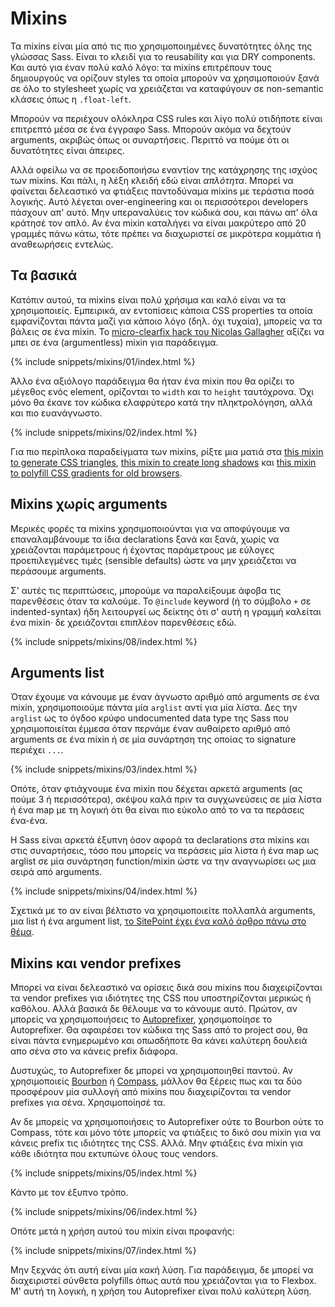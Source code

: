 
# Mixins

Τα mixins είναι μία από τις πιο χρησιμοποιημένες δυνατότητες όλης της γλώσσας Sass. Είναι το κλειδί για το reusability και για DRY components. Και αυτό για έναν πολύ καλό λόγο: τα mixins επιτρέπουν τους δημιουργούς να ορίζουν styles τα οποία μπορούν να χρησιμοποιούν ξανά σε όλο το stylesheet χωρίς να χρειάζεται να καταφύγουν σε non-semantic κλάσεις όπως η `.float-left`.

Μπορούν να περιέχουν ολόκληρα CSS rules και λίγο πολύ οτιδήποτε είναι επιτρεπτό μέσα σε ένα έγγραφο Sass. Μπορούν ακόμα να δεχτούν arguments, ακριβώς όπως οι συναρτήσεις. Περιττό να πούμε ότι οι δυνατότητες είναι άπειρες.

Αλλά οφείλω να σε προειδοποιήσω εναντίον της κατάχρησης της ισχύος των mixins. Και πάλι, η λέξη κλειδή εδώ είναι *απλότητα*. Μπορεί να φαίνεται δελεαστικό να φτιάξεις παντοδύναμα mixins με τεράστια ποσά λογικής. Αυτό λέγεται over-engineering και οι περισσότεροι developers πάσχουν απ' αυτό. Μην υπεραναλύεις τον κώδικά σου, και πάνω απ' όλα κράτησέ τον απλό. Αν ένα mixin καταλήγει να είναι μακρύτερο από 20 γραμμές πάνω κάτω, τότε πρέπει να διαχωριστεί σε μικρότερα κομμάτια ή αναθεωρήσεις εντελώς.

## Τα βασικά

Κατόπιν αυτού, τα mixins είναι πολύ χρήσιμα και καλό είναι να τα χρησιμοποιείς. Εμπειρικά, αν εντοπίσεις κάποια CSS properties τα οποία εμφανίζονται πάντα μαζί για κάποιο λόγο (δηλ. όχι τυχαία), μπορείς να τα βάλεις σε ένα mixin. Το [micro-clearfix hack του Nicolas Gallagher](http://nicolasgallagher.com/micro-clearfix-hack/) αξίζει να μπει σε ένα (argumentless) mixin για παράδειγμα.

{% include snippets/mixins/01/index.html %}

Άλλο ένα αξιόλογο παράδειγμα θα ήταν ένα mixin που θα ορίζει το μέγεθος ενός element, ορίζονται το `width` και το `height` ταυτόχρονα. Όχι μόνο θα έκανε τον κώδικα ελαφρύτερο κατά την πληκτρολόγηση, αλλά και πιο ευανάγνωστο.

{% include snippets/mixins/02/index.html %}

Για πιο περίπλοκα παραδείγματα των mixins, ρίξτε μια ματιά στα [this mixin to generate CSS triangles](http://www.sitepoint.com/sass-mixin-css-triangles/), [this mixin to create long shadows](http://www.sitepoint.com/ultimate-long-shadow-sass-mixin/) και [this mixin to polyfill CSS gradients for old browsers](http://www.sitepoint.com/building-linear-gradient-mixin-sass/).

## Mixins χωρίς arguments

Μερικές φορές τα mixins χρησιμοποιούνται για να αποφύγουμε να επαναλαμβάνουμε τα ίδια declarations ξανά και ξανά, χωρίς να χρειάζονται παράμετρους ή έχοντας παράμετρους με εύλογες προεπιλεγμένες τιμές (sensible defaults) ώστε να μην χρειάζεται να περάσουμε arguments.

Σ' αυτές τις περιπτώσεις, μπορούμε να παραλείξουμε άφοβα τις παρενθέσεις όταν τα καλούμε. Το `@include` keyword (ή το σύμβολο `+` σε indented-syntax) ήδη λειτουργεί ως δείκτης ότι σ' αυτή η γραμμή καλείται ένα mixin· δε χρειάζονται επιπλέον παρενθέσεις εδώ.

{% include snippets/mixins/08/index.html %}

## Arguments list

Όταν έχουμε να κάνουμε με έναν άγνωστο αριθμό από arguments σε ένα mixin, χρησιμοποιούμε πάντα μία `arglist` αντί για μία λίστα. Δες την `arglist` ως το όγδοο κρύφο undocumented data type της Sass που χρησιμοποιείται έμμεσα όταν περνάμε έναν αυθαίρετο αριθμό από arguments σε ένα mixin ή σε μία συνάρτηση της οποίας το signature περιέχει `...`.

{% include snippets/mixins/03/index.html %}

Οπότε, όταν φτιάχνουμε ένα mixin που δέχεται αρκετά arguments (ας πούμε 3 ή περισσότερα), σκέψου καλά πριν τα συγχωνεύσεις σε μία λίστα ή ένα map με τη λογική ότι θα είναι πιο εύκολο από το να τα περάσεις ένα-ένα.

Η Sass είναι αρκετά έξυπνη όσον αφορά τα declarations στα mixins και στις συναρτήσεις, τόσο που μπορείς να περάσεις μία λίστα ή ένα map ως arglist σε μία συνάρτηση function/mixin ώστε να την αναγνωρίσει ως μια σειρά από arguments.

{% include snippets/mixins/04/index.html %}

Σχετικά με το αν είναι βέλτιστο να χρησιμοποιείτε πολλαπλά arguments, μια list ή ένα argument list, [το SitePoint έχει ένα καλό άρθρο πάνω στο θέμα](http://www.sitepoint.com/sass-multiple-arguments-lists-or-arglist/).

## Mixins και vendor prefixes

Μπορεί να είναι δελεαστικό να ορίσεις δικά σου mixins που διαχειρίζονται τα vendor prefixes για ιδιότητες της CSS που υποστηρίζονται μερικώς ή καθόλου. Αλλά βασικά δε θέλουμε να το κάνουμε αυτό. Πρώτον, αν μπορείς να χρησιμοποιήσεις το [Autoprefixer](https://github.com/postcss/autoprefixer), χρησιμοποίησε το Autoprefixer. Θα αφαιρέσει τον κώδικα της Sass από το project σου, θα είναι πάντα ενημερωμένο και οπωσδήποτε θα κάνει καλύτερη δουλειά απο σένα στο να κάνεις prefix διάφορα.

Δυστυχώς, το Autoprefixer δε μπορεί να χρησιμοποιηθεί παντού. Αν χρησιμοποιείς [Bourbon](http://bourbon.io/) ή [Compass](http://compass-style.org/), μάλλον θα ξέρεις πως και τα δύο προσφέρουν μία συλλογή από mixins που διαχειρίζονται τα vendor prefixes για σένα. Χρησιμοποίησέ τα.

Αν δε μπορείς να χρησιμοποιήσεις το Autoprefixer ούτε το Bourbon ούτε το Compass, τότε και μόνο τότε μπορείς να φτιάξεις το δικό σου mixin για να κάνεις prefix τις ιδιότητες της CSS. Αλλά. Μην φτιάξεις ένα mixin για κάθε ιδιότητα που εκτυπώνε όλους τους vendors.

{% include snippets/mixins/05/index.html %}

Κάντο με τον έξυπνο τρόπο.

{% include snippets/mixins/06/index.html %}

Οπότε μετά η χρήση αυτού του mixin είναι προφανής:

{% include snippets/mixins/07/index.html %}

Μην ξεχνάς ότι αυτή είναι μία κακή λύση. Για παράδειγμα, δε μπορεί να διαχειριστεί σύνθετα polyfills όπως αυτά που χρειάζονται για το Flexbox. Μ' αυτή τη λογική, η χρήση του Autoprefixer είναι πολύ καλύτερη λύση.
